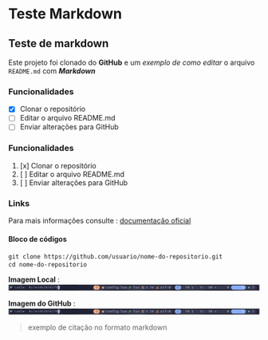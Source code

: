 # Teste Markdown

## Teste de markdown

Este projeto foi clonado do **GitHub** e um _exemplo de como editar_ o arquivo `README.md` com _**Markdown**_

### Funcionalidades

- [x] Clonar o repositório
- [ ] Editar o arquivo README.md
- [ ] Enviar alterações para GitHub

### Funcionalidades

1. [x] Clonar o repositório
2. [ ] Editar o arquivo README.md
3. [ ] Enviar alterações para GitHub

### Links

Para mais informações consulte : [documentação oficial](https://github.com/Scarring4994/exercicio1-remoto/tree/main)

#### Bloco de códigos

```
git clone https://github.com/usuario/nome-do-repositorio.git
cd nome-do-repositorio
```

**Imagem Local** : ![Imagem do projeto local](./imagens/Quase_conseguiu.png)

**Imagem do GitHub** : ![Imagem do GitHub](https://github.com/Scarring4994/exercicio1-remoto/blob/main/imagens/Quase_conseguiu.png)
> exemplo de citação no formato markdown

